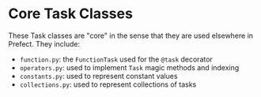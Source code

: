 # Core Task Classes

These Task classes are "core" in the sense that they are used elsewhere in Prefect. They include:

- `function.py`: the `FunctionTask` used for the `@task` decorator
- `operators.py`: used to implement `Task` magic methods and indexing
- `constants.py`: used to represent constant values
- `collections.py`: used to represent collections of tasks
